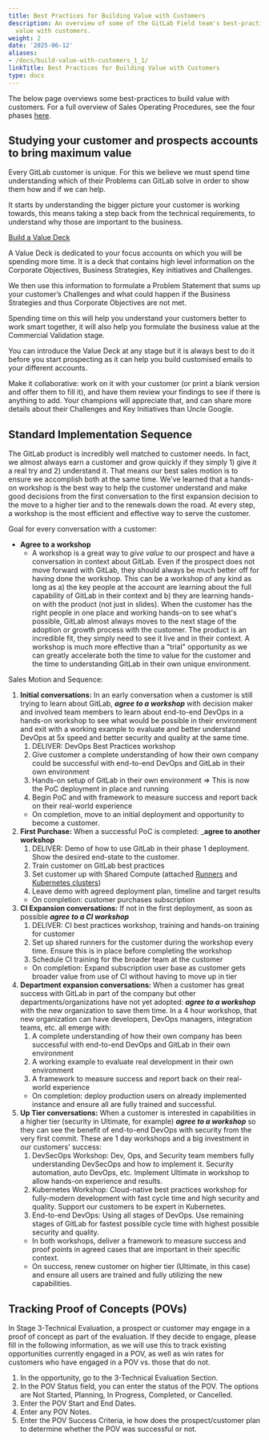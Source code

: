```yaml
---
title: Best Practices for Building Value with Customers
description: An overview of some of the GitLab Field team's best-practices to build
  value with customers.
weight: 2
date: '2025-06-12'
aliases:
- /docs/build-value-with-customers_1_1/
linkTitle: Best Practices for Building Value with Customers
type: docs
---
```


The below page overviews some best-practices to build value with customers. For a full overview of Sales Operating Procedures, see the four phases [here](/handbook/sales/sales-operating-procedures/).

## Studying your customer and prospects accounts to bring maximum value

Every GitLab customer is unique.
For this we believe we must spend time understanding which of their Problems can GitLab solve in order to show them how and if we can help.

It starts by understanding the bigger picture your customer is working towards, this means taking a step back from the technical requirements, to understand why those are important to the business.

[Build a Value Deck](https://docs.google.com/presentation/d/1ocQwS3IO320hV9rXnXuwZTW5JTIdmuT3aVX4nvtmK8w/edit#slide=id.g5e9f5a6cd8_0_480)

A Value Deck is dedicated to your focus accounts on which you will be spending more time.
It is a deck that contains high level information on the Corporate Objectives, Business Strategies, Key initiatives and Challenges.

We then use this information to formulate a Problem Statement that sums up your customer’s Challenges and what could happen if the Business Strategies and thus Corporate Objectives are not met.

Spending time on this will help you understand your customers better to work smart together, it will also help you formulate the business value at the Commercial Validation stage.

You can introduce the Value Deck at any stage but it is always best to do it before you start prospecting as it can help you build customised emails to your different accounts.

Make it collaborative: work on it with your customer (or print a blank version and offer them to fill it), and have them review your findings to see if there is anything to add.
Your champions will appreciate that, and can share more details about their Challenges and Key Initiatives than Uncle Google.

## Standard Implementation Sequence

The GitLab product is incredibly well matched to customer needs.
In fact, we almost always earn a customer and grow quickly if they simply 1) give it a real try and 2) understand it.
That means our best sales motion is to ensure we accomplish both at the same time.
We've learned that a hands-on workshop is the best way to help the customer understand and make good decisions from the first conversation to the first expansion decision to the move to a higher tier and to the renewals down the road.
At every step, a workshop is the most efficient and effective way to serve the customer.

Goal for every conversation with a customer:

- **Agree to a workshop**
  - A workshop is a great way to *give value* to our prospect and have a conversation in context about GitLab.  Even if the prospect does not move forward with GitLab, they should always be much better off for having done the workshop. This can be a workshop of any kind as long as a) the key people at the account are learning about the full capability of GitLab in their context and b) they are learning hands-on with the product (not just in slides).  When the customer has the right people in one place and working hands-on to see what's possible, GitLab almost always moves to the next stage of the adoption or growth process with the customer.  The product is an incredible fit, they simply need to see it live and in their context.  A workshop is much more effective than a "trial" opportunity as we can greatly accelerate both the time to value for the customer and the time to understanding GitLab in their own unique environment.

Sales Motion and Sequence:

1. **Initial conversations:** In an early conversation when a customer is still trying to learn about GitLab, ***agree to a workshop*** with decision maker and involved team members to learn about end-to-end DevOps in a hands-on workshop to see what would be possible in their environment and exit with a working example to evaluate and better understand DevOps at 5x speed and better security and quality at the same time.
   1. DELIVER: DevOps Best Practices workshop
   1. Give customer a complete understanding of how their own company could be successful with end-to-end DevOps and GitLab in their own environment
   1. Hands-on setup of GitLab in their own environment => This is now the PoC deployment in place and running
   1. Begin PoC and with framework to measure success and report back on their real-world experience
   - On completion, move to an initial deployment and opportunity to become a customer.
1. **First Purchase:** When a successful PoC is completed: _**agree to another workshop**
   1. DELIVER: Demo of how to use GitLab in their phase 1 deployment. Show the desired end-state to the customer.
   1. Train customer on GitLab best practices
   1. Set customer up with Shared Compute (attached [Runners](https://docs.gitlab.com/ee/ci/runners/) and [Kubernetes clusters](https://docs.gitlab.com/ee/user/project/clusters/))
   1. Leave demo with agreed deployment plan, timeline and target results
   - On completion: customer purchases subscription
1. **CI Expansion conversations:** If not in the first deployment, as soon as possible ***agree to a CI workshop***
   1. DELIVER: CI best practices workshop, training and hands-on training for customer
   2. Set up shared runners for the customer during the workshop every time.  Ensure this is in place before completing the workshop
   3. Schedule CI training for the broader team at the customer
   - On completion: Expand subscription user base as customer gets broader value from use of CI without having to move up in tier
1. **Department expansion conversations:** When a customer has great success with GitLab in part of the company but other departments/organizations have not yet adopted: ***agree to a workshop*** with the new organization to save them time.  In a 4 hour workshop, that new organization can have developers, DevOps managers, integration teams, etc. all emerge with:
   1. A complete understanding of how their own company has been successful with end-to-end DevOps and GitLab in their own environment
   1. A working example to evaluate real development in their own environment
   1. A framework to measure success and report back on their real-world experience
   - On completion: deploy production users on already implemented instance and ensure all are fully trained and successful.
1. **Up Tier conversations:** When a customer is interested in capabilities in a higher tier (security in Ultimate, for example) ***agree to a workshop*** so they can see the benefit of end-to-end DevOps with security from the very first commit. These are 1 day workshops and a big investment in our customers' success:
   1. DevSecOps Workshop: Dev, Ops, and Security team members fully understanding DevSecOps and how to implement it. Security automation, auto DevOps, etc. Implement Ultimate in workshop to allow hands-on experience and results.
   1. Kubernetes Workshop: Cloud-native best practices workshop for fully-modern development with fast cycle time and high security and quality.  Support our customers to be expert in Kubernetes.
   1. End-to-end DevOps: Using all stages of DevOps.  Use remaining stages of GitLab for fastest possible cycle time with highest possible security and quality.
   - In both workshops, deliver a framework to measure success and proof points in agreed cases that are important in their specific context.
   - On success, renew customer on higher tier (Ultimate, in this case) and ensure all users are trained and fully utilizing the new capabilities.

## Tracking Proof of Concepts (POVs)

In Stage 3-Technical Evaluation, a prospect or customer may engage in a proof of concept as part of the evaluation.
If they decide to engage, please fill in the following information, as we will use this to track existing opportunities currently engaged in a POV, as well as win rates for customers who have engaged in a POV vs. those that do not.

1. In the opportunity, go to the 3-Technical Evaluation Section.
1. In the POV Status field, you can enter the status of the POV. The options are Not Started, Planning, In Progress, Completed, or Cancelled.
1. Enter the POV Start and End Dates.
1. Enter any POV Notes.
1. Enter the POV Success Criteria, ie how does the prospect/customer plan to determine whether the POV was successful or not.
